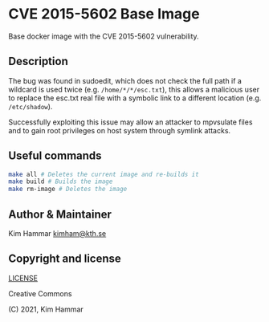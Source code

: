 # CVE 2015-5602 Base Image

Base docker image with the CVE 2015-5602 vulnerability.

## Description
The bug was found in sudoedit, which does not check the full path if a wildcard is used twice 
(e.g. `/home/*/*/esc.txt`), this allows a malicious user to replace the esc.txt real file with a symbolic link to a different location 
(e.g. `/etc/shadow`).

Successfully exploiting this issue may allow an attacker to mpvsulate files and to gain root privileges 
on host system through symlink attacks.    

## Useful commands

```bash
make all # Deletes the current image and re-builds it
make build # Builds the image
make rm-image # Deletes the image   
```

## Author & Maintainer

Kim Hammar <kimham@kth.se>

## Copyright and license

[LICENSE](../../../LICENSE.md)

Creative Commons

(C) 2021, Kim Hammar